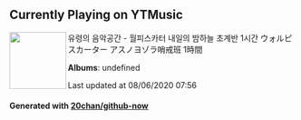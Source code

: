## Currently Playing on YTMusic

[<img align="left" width="100" src="https://i.ytimg.com/vi/fJ84yNZPSBE/sddefault.jpg?sqp=-oaymwEWCJADEOEBIAQqCghqEJQEGHgg6AJIWg&rs">](https://music.youtube.com/channel/UC2gmYhEhdiAwK87tvMDh9hA)

유령의 음악공간 - 월피스카터 내일의 밤하늘 초계반 1시간 ウォルピスカーター アスノヨゾラ哨戒班 1時間

**Albums**: undefined

Last updated at 08/06/2020 07:56

#### Generated with [20chan/github-now](https://github.com/20chan/github-now)


<!--
**20chan/20chan** is a ✨ _special_ ✨ repository because its `README.md` (this file) appears on your GitHub profile.

Here are some ideas to get you started:

- 🔭 I’m currently working on ...
- 🌱 I’m currently learning ...
- 👯 I’m looking to collaborate on ...
- 🤔 I’m looking for help with ...
- 💬 Ask me about ...
- 📫 How to reach me: ...
- 😄 Pronouns: ...
- ⚡ Fun fact: ...
-->
